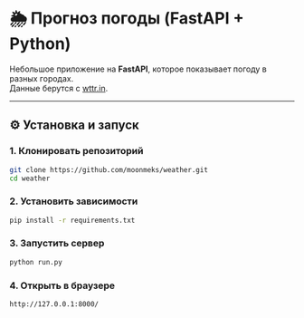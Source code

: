 # 🌦 Прогноз погоды (FastAPI + Python)

Небольшое приложение на **FastAPI**, которое показывает погоду в разных городах.  
Данные берутся с [wttr.in](https://wttr.in).

---

## ⚙️ Установка и запуск

### 1. Клонировать репозиторий
```bash
git clone https://github.com/moonmeks/weather.git
cd weather
```
### 2. Установить зависимости
```bash
pip install -r requirements.txt
```
### 3. Запустить сервер
```bash
python run.py
```
### 4. Открыть в браузере
```bash
http://127.0.0.1:8000/
```